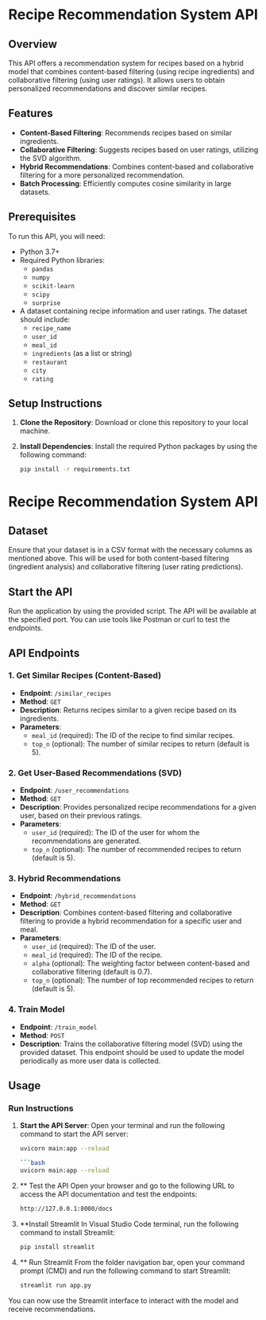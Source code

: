 # Recipe Recommendation System API

## Overview

This API offers a recommendation system for recipes based on a hybrid model that combines content-based filtering (using recipe ingredients) and collaborative filtering (using user ratings). It allows users to obtain personalized recommendations and discover similar recipes.

## Features

- **Content-Based Filtering**: Recommends recipes based on similar ingredients.
- **Collaborative Filtering**: Suggests recipes based on user ratings, utilizing the SVD algorithm.
- **Hybrid Recommendations**: Combines content-based and collaborative filtering for a more personalized recommendation.
- **Batch Processing**: Efficiently computes cosine similarity in large datasets.

## Prerequisites

To run this API, you will need:

- Python 3.7+
- Required Python libraries:
  - `pandas`
  - `numpy`
  - `scikit-learn`
  - `scipy`
  - `surprise`
- A dataset containing recipe information and user ratings. The dataset should include:
  - `recipe_name`
  - `user_id`
  - `meal_id`
  - `ingredients` (as a list or string)
  - `restaurant`
  - `city`
  - `rating`

## Setup Instructions

1. **Clone the Repository**: Download or clone this repository to your local machine.
   
2. **Install Dependencies**: Install the required Python packages by using the following command:
   
   ```bash
   pip install -r requirements.txt

# Recipe Recommendation System API

## Dataset

Ensure that your dataset is in a CSV format with the necessary columns as mentioned above. This will be used for both content-based filtering (ingredient analysis) and collaborative filtering (user rating predictions).

## Start the API

Run the application by using the provided script. The API will be available at the specified port. You can use tools like Postman or curl to test the endpoints.

## API Endpoints

### 1. Get Similar Recipes (Content-Based)
- **Endpoint**: `/similar_recipes`
- **Method**: `GET`
- **Description**: Returns recipes similar to a given recipe based on its ingredients.
- **Parameters**:
  - `meal_id` (required): The ID of the recipe to find similar recipes.
  - `top_n` (optional): The number of similar recipes to return (default is 5).

### 2. Get User-Based Recommendations (SVD)
- **Endpoint**: `/user_recommendations`
- **Method**: `GET`
- **Description**: Provides personalized recipe recommendations for a given user, based on their previous ratings.
- **Parameters**:
  - `user_id` (required): The ID of the user for whom the recommendations are generated.
  - `top_n` (optional): The number of recommended recipes to return (default is 5).

### 3. Hybrid Recommendations
- **Endpoint**: `/hybrid_recommendations`
- **Method**: `GET`
- **Description**: Combines content-based filtering and collaborative filtering to provide a hybrid recommendation for a specific user and meal.
- **Parameters**:
  - `user_id` (required): The ID of the user.
  - `meal_id` (required): The ID of the recipe.
  - `alpha` (optional): The weighting factor between content-based and collaborative filtering (default is 0.7).
  - `top_n` (optional): The number of top recommended recipes to return (default is 5).

### 4. Train Model
- **Endpoint**: `/train_model`
- **Method**: `POST`
- **Description**: Trains the collaborative filtering model (SVD) using the provided dataset. This endpoint should be used to update the model periodically as more user data is collected.

## Usage

### Run Instructions

1. **Start the API Server**: Open your terminal and run the following command to start the API server:

   ```bash
   uvicorn main:app --reload

   ```bash
   uvicorn main:app --reload

2. ** Test the API
Open your browser and go to the following URL to access the API documentation and test the endpoints:

   ```bash
   http://127.0.0.1:8000/docs
3. **Install Streamlit
In Visual Studio Code terminal, run the following command to install Streamlit:

   ```bash
   pip install streamlit
4. ** Run Streamlit
From the folder navigation bar, open your command prompt (CMD) and run the following command to start Streamlit:

   ```bash
   streamlit run app.py
You can now use the Streamlit interface to interact with the model and receive recommendations.
